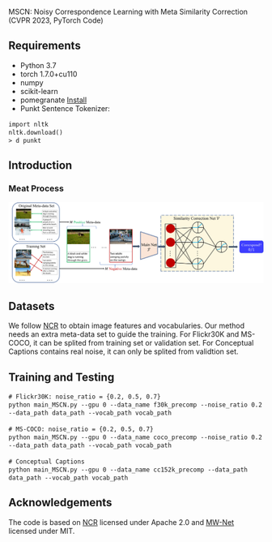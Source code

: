 MSCN: Noisy Correspondence Learning with Meta Similarity Correction (CVPR 2023, PyTorch Code)

## Requirements
- Python 3.7
- torch 1.7.0+cu110
- numpy
- scikit-learn
- pomegranate [Install](https://github.com/jmschrei/pomegranate/pull/901)
- Punkt Sentence Tokenizer:
  
```
import nltk
nltk.download()
> d punkt
```
## Introduction

### Meat Process
<img src="https://github.com/hhc1997/MSCN/blob/main/meta-process.jpg"/>

## Datasets
We follow [NCR](https://github.com/XLearning-SCU/2021-NeurIPS-NCR) to obtain image features and vocabularies. Our method needs an extra meta-data set to guide the training. For Flickr30K and MS-COCO, it can be splited from training set or validation set. For Conceptual Captions contains real noise, it can only be splited from validtion set. 

## Training and Testing

``` 
# Flickr30K: noise_ratio = {0.2, 0.5, 0.7}
python main_MSCN.py --gpu 0 --data_name f30k_precomp --noise_ratio 0.2 --data_path data_path --vocab_path vocab_path

# MS-COCO: noise_ratio = {0.2, 0.5, 0.7}
python main_MSCN.py --gpu 0 --data_name coco_precomp --noise_ratio 0.2 --data_path data_path --vocab_path vocab_path

# Conceptual Captions
python main_MSCN.py --gpu 0 --data_name cc152k_precomp --data_path data_path --vocab_path vocab_path

```

## Acknowledgements
The code is based on [NCR](https://github.com/XLearning-SCU/2021-NeurIPS-NCR) licensed under Apache 2.0 and [MW-Net](https://github.com/xjtushujun/meta-weight-net) licensed under MIT.

